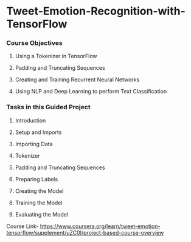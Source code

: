 # Tweet-Emotion-Recognition-with-TensorFlow

### Course Objectives
1. Using a Tokenizer in TensorFlow

2. Padding and Truncating Sequences

3. Creating and Training Recurrent Neural Networks

4. Using NLP and Deep Learning to perform Text Classification

### Tasks in this Guided Project
1. Introduction 
 
2. Setup and Imports 

3. Importing Data 

4. Tokenizer 

5. Padding and Truncating Sequences 

6. Preparing Labels 

7. Creating the Model 

8. Training the Model

9. Evaluating the Model  

Course Link- https://www.coursera.org/learn/tweet-emotion-tensorflow/supplement/uZC0I/project-based-course-overview
